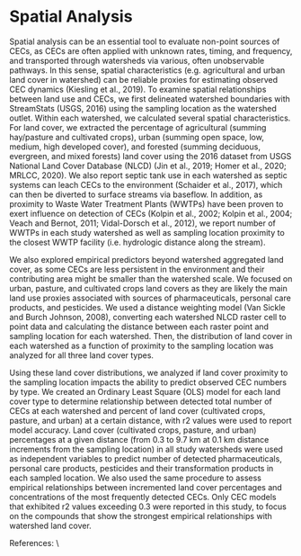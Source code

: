 # Spatial Analysis

Spatial analysis can be an essential tool to evaluate non-point sources of CECs, as CECs are often applied with unknown rates, timing, and frequency, and transported 
through watersheds via various, often unobservable pathways. In this sense, spatial characteristics (e.g. agricultural and urban land cover in watershed) can be reliable
proxies for estimating observed CEC dynamics (Kiesling et al., 2019). To examine spatial relationships between land use and CECs, we first delineated watershed 
boundaries with StreamStats (USGS, 2016) using the sampling location as the watershed outlet. Within each watershed, we calculated several spatial characteristics. For 
land cover, we extracted the percentage of agricultural (summing hay/pasture and cultivated crops), urban (summing open space, low, medium, high developed cover), and 
forested (summing deciduous, evergreen, and mixed forests) land cover using the 2016 dataset from USGS National Land Cover Database (NLCD) (Jin et al., 2019; Homer et 
al., 2020; MRLCC, 2020). We also report septic tank use in each watershed as septic systems can leach CECs to the environment (Schaider et al., 2017), which can then be 
diverted to surface streams via baseflow. In addition, as proximity to Waste Water Treatment Plants (WWTPs) have been proven to exert influence on detection of CECs (Kolpin et al., 2002; Kolpin et 
al., 2004; Veach and Bernot, 2011; Vidal-Dorsch et al., 2012), we report number of WWTPs in each study watershed as well as sampling location proximity to the closest 
WWTP facility (i.e. hydrologic distance along the stream). 

We also explored empirical predictors beyond watershed aggregated land cover, as some CECs are less persistent in the environment and their contributing area might be 
smaller than the watershed scale. We focused on urban, pasture, and cultivated crops land covers as they are likely the main land use proxies associated with sources of 
pharmaceuticals, personal care products, and pesticides. We used a distance weighting model (Van Sickle and Burch Johnson, 2008), converting each watershed NLCD raster
cell to point data and calculating the distance between each raster point and sampling location for each watershed. Then, the distribution of land cover in each 
watershed as a function of proximity to the sampling location was analyzed for all three land cover types.  

Using these land cover distributions, we analyzed if land cover proximity to the sampling location impacts the ability to predict observed CEC numbers by type. We 
created an Ordinary Least Square (OLS) model for each land cover type to determine relationship between detected total number of CECs at each watershed and percent of 
land cover (cultivated crops, pasture, and urban) at a certain distance, with r2 values were used to report model accuracy. Land cover (cultivated crops, pasture, and 
urban) percentages at a given distance (from 0.3 to 9.7 km at 0.1 km distance increments from the sampling location) in all study watersheds were used as independent 
variables to predict number of detected pharmaceuticals, personal care products, pesticides and their transformation products in each sampled location. We also used the 
same procedure to assess empirical relationships between incremented land cover percentages and concentrations of the most frequently detected CECs. Only CEC models 
that exhibited r2 values exceeding 0.3 were reported in this study, to focus on the compounds that show the strongest empirical relationships with watershed land cover.

References: \


